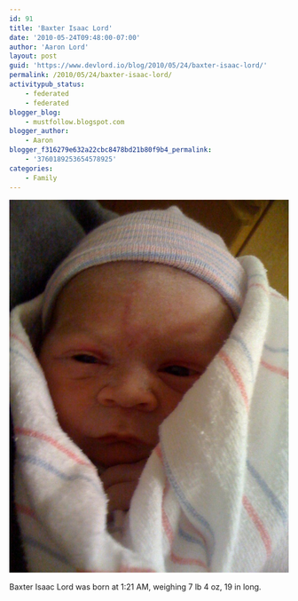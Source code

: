 ```yaml
---
id: 91
title: 'Baxter Isaac Lord'
date: '2010-05-24T09:48:00-07:00'
author: 'Aaron Lord'
layout: post
guid: 'https://www.devlord.io/blog/2010/05/24/baxter-isaac-lord/'
permalink: /2010/05/24/baxter-isaac-lord/
activitypub_status:
    - federated
    - federated
blogger_blog:
    - mustfollow.blogspot.com
blogger_author:
    - Aaron
blogger_f316279e632a22cbc8478bd21b80f9b4_permalink:
    - '3760189253654578925'
categories:
    - Family
---
```


<p class="mobile-photo"><a href="/assets/img/2011/10/photo-726426.jpg"><img src="/assets/img/2011/10/photo-726426.jpg?w=225" border="0" alt="" /></a></p>Baxter Isaac Lord was born at 1:21 AM, weighing 7 lb 4 oz, 19 in long.<div class="blogger-post-footer"><img width='1' height='1' src="/baxter-isaac-lord/"' /></div>
